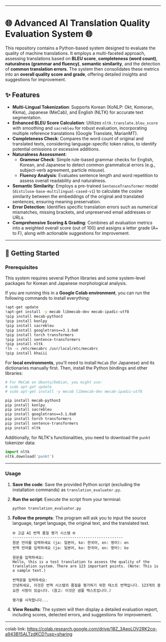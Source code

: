 -----

# 🌐 Advanced AI Translation Quality Evaluation System 🌐

This repository contains a Python-based system designed to evaluate the quality of machine translations. It employs a multi-faceted approach, assessing translations based on **BLEU score**, **completeness (word count)**, **naturalness (grammar and fluency)**, **semantic similarity**, and the detection of **common translation errors**. The system then consolidates these metrics into an **overall quality score and grade**, offering detailed insights and suggestions for improvement.

## ✨ Features

  * **Multi-Lingual Tokenization**: Supports Korean (KoNLP: Okt, Komoran, Kkma), Japanese (MeCab), and English (NLTK) for accurate text segmentation.
  * **Enhanced BLEU Score Calculation**: Utilizes `nltk.translate.bleu_score` with smoothing and `sacrebleu` for robust evaluation, incorporating multiple reference translations (Google Translate, MarianMT).
  * **Completeness Check**: Compares the word count of original and translated texts, considering language-specific token ratios, to identify potential omissions or excessive additions.
  * **Naturalness Assessment**:
      * **Grammar Check**: Simple rule-based grammar checks for English, Korean, and Japanese to detect common grammatical errors (e.g., subject-verb agreement, particle misuse).
      * **Fluency Analysis**: Evaluates sentence length and word repetition to assess overall readability and naturalness.
  * **Semantic Similarity**: Employs a pre-trained `SentenceTransformer` model (`distiluse-base-multilingual-cased-v1`) to calculate the cosine similarity between the embeddings of the original and translated sentences, ensuring meaning preservation.
  * **Error Detection**: Identifies specific translation errors such as numerical mismatches, missing brackets, and unpreserved email addresses or URLs.
  * **Comprehensive Scoring & Grading**: Combines all evaluation metrics into a weighted overall score (out of 100) and assigns a letter grade (A+ to F), along with actionable suggestions for improvement.

-----

## 🚀 Getting Started

### Prerequisites

This system requires several Python libraries and some system-level packages for Korean and Japanese morphological analysis.

If you are running this in a **Google Colab environment**, you can run the following commands to install everything:

```bash
!apt-get update
!apt-get install -y mecab libmecab-dev mecab-ipadic-utf8
!pip install mecab-python3
!pip install konlpy
!pip install sacrebleu
!pip install googletrans==3.1.0a0
!pip install torch transformers
!pip install sentence-transformers
!pip install nltk
!ln -s /etc/mecabrc /usr/local/etc/mecabrc
!pip install khaiii
```

For **local environments**, you'll need to install `MeCab` (for Japanese) and its dictionaries manually first. Then, install the Python bindings and other libraries:

```bash
# For MeCab on Ubuntu/Debian, you might use:
# sudo apt-get update
# sudo apt-get install -y mecab libmecab-dev mecab-ipadic-utf8

pip install mecab-python3
pip install konlpy
pip install sacrebleu
pip install googletrans==3.1.0a0
pip install torch transformers
pip install sentence-transformers
pip install nltk
```

Additionally, for NLTK's functionalities, you need to download the `punkt` tokenizer data:

```python
import nltk
nltk.download('punkt')
```

-----

### Usage

1.  **Save the code**: Save the provided Python script (excluding the installation commands) as `translation_evaluator.py`.

2.  **Run the script**: Execute the script from your terminal:

    ```bash
    python translation_evaluator.py
    ```

3.  **Follow the prompts**: The program will ask you to input the source language, target language, the original text, and the translated text.

    ```
    🌐 고급 AI 번역 품질 평가 시스템 🌐
    --------------------------------------------------
    원문 언어를 입력하세요 (ja: 일본어, ko: 한국어, en: 영어): en
    번역 언어를 입력하세요 (ja: 일본어, ko: 한국어, en: 영어): ko

    원문을 입력하세요:
    Hello, this is a test translation to assess the quality of the translation system. There are 123 important points. (Note: This is a sample text.)

    번역문을 입력하세요:
    안녕하세요, 이것은 번역 시스템의 품질을 평가하기 위한 테스트 번역입니다. 123개의 중요한 사항이 있습니다. (참고: 이것은 샘플 텍스트입니다.)

    평가를 시작합니다...
    ```

4.  **View Results**: The system will then display a detailed evaluation report, including scores, detected errors, and suggestions for improvement.

-----

colab link: https://colab.research.google.com/drive/18Z_3AeoLOV2RK2cq-a943B15ALTzdKCD?usp=sharing
